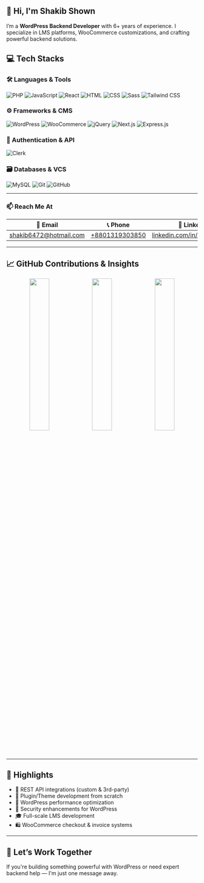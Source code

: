 ## 👋 Hi, I'm Shakib Shown

I’m a **WordPress Backend Developer** with 6+ years of experience. I specialize in LMS platforms, WooCommerce customizations, and crafting powerful backend solutions.
 
## 💻 Tech Stacks

### 🛠 Languages & Tools  
![PHP](https://img.shields.io/badge/PHP-777BB4?style=flat&logo=php&logoColor=white) ![JavaScript](https://img.shields.io/badge/JavaScript-F7DF1E?style=flat&logo=javascript&logoColor=black) ![React](https://img.shields.io/badge/React-61DAFB?style=flat&logo=react&logoColor=black) ![HTML](https://img.shields.io/badge/HTML5-E34F26?style=flat&logo=html5&logoColor=white) ![CSS](https://img.shields.io/badge/CSS3-1572B6?style=flat&logo=css3&logoColor=white) ![Sass](https://img.shields.io/badge/Sass-CC6699?style=flat&logo=sass&logoColor=white) ![Tailwind CSS](https://img.shields.io/badge/Tailwind_CSS-38B2AC?style=flat&logo=tailwind-css&logoColor=white)

### ⚙️ Frameworks & CMS  
![WordPress](https://img.shields.io/badge/WordPress-21759B?style=flat&logo=wordpress&logoColor=white) ![WooCommerce](https://img.shields.io/badge/WooCommerce-96588A?style=flat&logo=woocommerce&logoColor=white) ![jQuery](https://img.shields.io/badge/jQuery-0769AD?style=flat&logo=jquery&logoColor=white) ![Next.js](https://img.shields.io/badge/Next.js-000000?style=flat&logo=nextdotjs&logoColor=white) ![Express.js](https://img.shields.io/badge/Express.js-000000?style=flat&logo=express&logoColor=white)

### 🧾 Authentication & API  
![Clerk](https://img.shields.io/badge/Clerk-F53C2F?style=flat&logo=clerk&logoColor=white)

### 🗃 Databases & VCS  
![MySQL](https://img.shields.io/badge/MySQL-4479A1?style=flat&logo=mysql&logoColor=white) ![Git](https://img.shields.io/badge/Git-F05032?style=flat&logo=git&logoColor=white) ![GitHub](https://img.shields.io/badge/GitHub-181717?style=flat&logo=github&logoColor=white)

---
 

### 📫 Reach Me At

| 📧 Email | 📞 Phone | 🔗 LinkedIn |
|---------|----------|-------------|
| [shakib6472@hotmail.com](mailto:shakib6472@hotmail.com) | [+8801319303850](tel:+8801319303850) | [linkedin.com/in/shakib6472s](https://www.linkedin.com/in/shakib6472s/) |

---

## 📈 GitHub Contributions & Insights

<div align="center" gap="50px">
  <img src="https://github-readme-stats.vercel.app/api/top-langs/?username=shakib6472&layout=compact&theme=tokyonight" width="32%" />
  <img src="https://github-readme-stats.vercel.app/api?username=shakib6472&show_icons=true&theme=tokyonight" width="32%" />
  <img src="https://streak-stats.demolab.com?user=shakib6472&theme=tokyonight" width="32%" />
</div>
 

---

## 🌟 Highlights

- 🔄 REST API integrations (custom & 3rd-party)
- 🧩 Plugin/Theme development from scratch
- 🧠 WordPress performance optimization
- 🔐 Security enhancements for WordPress
- 🎓 Full-scale LMS development
- 🛍 WooCommerce checkout & invoice systems

---

## 🤝 Let’s Work Together

If you're building something powerful with WordPress or need expert backend help — I'm just one message away.

